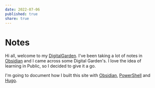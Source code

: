```yaml
---
date: 2022-07-06
published: true
share: true
---
```


# Notes

Hi all, welcome to my [DigitalGarden](./Atomics/DigitalGarden.md). I've been taking a lot of notes in [Obsidian](./Atomics/Obsidian.md) and I came across some Digital Garden's. I love the idea of learning in Public, so I decided to give it a go.

I'm going to document how I built this site with [Obsidian](./Atomics/Obsidian.md), [PowerShell](./Atomics/PowerShell.md) and [Hugo](./Atomics/Hugo.md).

